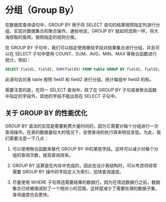 # 分组（Group By）
在数据库查询语句中，GROUP BY 用于将 SELECT 语句的结果按照指定列进行分组，实现对数据集合的聚合操作。通俗地说，GROUP BY 就如同滤网一样，将大海捞取的鱼网，按照指定的规则分类。

在 GROUP BY 子句中，我们可以指定使用哪些字段对结果集合进行分组，并且可以在 SELECT 子句中使用 COUNT、SUM、AVG、MIN、MAX 等聚合函数进行统计。例如：
```sql
SELECT field1, field2, SUM(field3) FROM table GROUP BY field1, field2;
```

此语句会对表 table 按照 field1 和 field2 进行分组，统计每组中 field3 的和。

需要注意的是，在同一 SELECT 查询中，除了在 GROUP BY 子句或者聚合函数中指定的字段外，其他的字段不能出现在 SELECT 子句中。

## 关于 GROUP BY 的性能优化
GROUP BY 语法的实现是需要耗费大量时间的，因为它需要对每个分组进行一次查询操作。在表的数据量较大的情况下，会使查询的执行效率明显变低。为此，我们需要注意一下几点：

1. 可以使用聚合函数来替代 GROUP BY 中的某些字段。这样可以减少对每个分组的查询次数，提高查询效率。

2. GROUP BY 运算是在内存中完成的，因此在设计表结构时，可以考虑将经常需要 GROUP BY 操作的字段定义为索引，加快查询速度。

3. 尽量使用 WHERE 子句筛选需要结果的数据行。因为在筛选数据行之前，数据集合已经被缩减到了一个相对小的范围，这样就减少了需要处理的数据子集，查询速度也会更快。